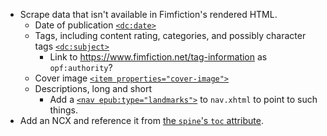 * Scrape data that isn't available in Fimfiction's rendered HTML.
  * Date of publication [`<dc:date>`](http://www.idpf.org/epub/31/spec/epub-packages.html#sec-opf-dcdate)
  * Tags, including content rating, categories, and possibly character tags [`<dc:subject>`](http://www.idpf.org/epub/31/spec/epub-packages.html#sec-opf-dcsubject)
    * Link to <https://www.fimfiction.net/tag-information> as `opf:authority`?
  * Cover image [`<item properties="cover-image">`](https://idpf.github.io/epub-vocabs/package/item/#sec-cover-image)
  * Descriptions, long and short
    * Add a [`<nav epub:type="landmarks">`](http://www.idpf.org/epub/31/spec/epub-packages.html#sec-nav-landmarks) to `nav.xhtml` to point to such things.
* Add an NCX and reference it from [the `spine`'s `toc` attribute](http://www.idpf.org/epub/31/spec/epub-packages.html#attrdef-spine-toc).
